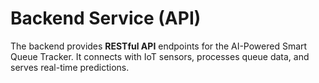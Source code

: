 # Backend Service (API)

The backend provides **RESTful API** endpoints for the AI-Powered Smart Queue Tracker. It connects with IoT sensors, processes queue data, and serves real-time predictions.
